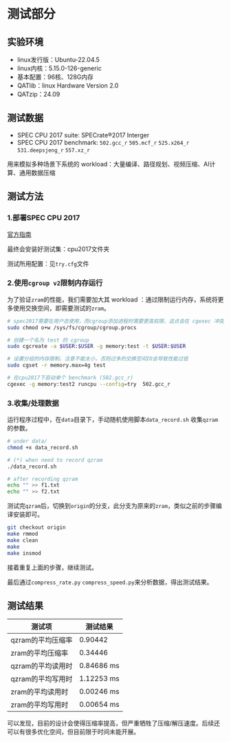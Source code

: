 # 测试部分

## 实验环境
- linux发行版：Ubuntu-22.04.5 
- linux内核：5.15.0-126-generic
- 基本配置：96核、128G内存
- QATlib：linux Hardware Version 2.0
- QATzip：24.09

## 测试数据
- SPEC CPU 2017 suite: SPECrate&reg;2017 Interger
- SPEC CPU 2017 benchmark: `502.gcc_r` `505.mcf_r` `525.x264_r` `531.deepsjeng_r` `557.xz_r`

用来模拟多种场景下系统的 workload：大量编译、路径规划、视频压缩、AI计算、通用数据压缩

## 测试方法

### 1.部署SPEC CPU 2017

[官方指南](https://www.spec.org/cpu2017/Docs/install-guide-unix.html)

最终会安装好测试集：cpu2017文件夹

测试所用配置：见`try.cfg`文件

### 2.使用`cgroup v2`限制内存运行

为了验证`zram`的性能，我们需要加大其 workload ：通过限制运行内存，系统将更多使用交换空间，即需要测试的`zram`。
```bash
# spec2017需要在用户态使用，而cgroup添加进程时需要更高权限，这点会在 cgexec 冲突，通过下面命令解决：
sudo chmod o+w /sys/fs/cgroup/cgroup.procs 

# 创建一个名为 test 的 cgroup
sudo cgcreate -a $USER:$USER -g memory:test -t $USER:$USER

# 设置分组的内存限制，注意不能太小，否则过多的交换空间IO会导致性能过低
sudo cgset -r memory.max=4g test

# 在cpu2017下启动单个 benchmark (502.gcc_r)
cgexec -g memory:test2 runcpu --config=try  502.gcc_r
```

### 3.收集/处理数据

运行程序过程中，在`data`目录下，手动随机使用脚本`data_record.sh` 收集`qzram`的参数。

```bash
# under data/
chmod +x data_record.sh

# (*) when need to record qzram
./data_record.sh

# after recording qzram
echo "" >> f1.txt
echo "" >> f2.txt
```

测试完`qzram`后，切换到`origin`的分支，此分支为原来的`zram`，类似之前的步骤编译安装即可。

```bash
git checkout origin
make rmmod
make clean
make
make insmod
```
接着重复上面的步骤，继续测试。

最后通过`compress_rate.py` `compress_speed.py`来分析数据，得出测试结果。

## 测试结果

| 测试项 | 测试结果 |
| ---- | ----- |
| qzram的平均压缩率 | 0.90442 |
| zram的平均压缩率 | 0.34446 |
| qzram的平均读用时| 0.84686 ms|
|qzram的平均写用时| 1.12253 ms|
|zram的平均读用时| 0.00246 ms|
|zram的平均写用时| 0.00654 ms|

可以发现，目前的设计会使得压缩率提高，但严重牺牲了压缩/解压速度。后续还可以有很多优化空间，但目前限于时间未能开展。